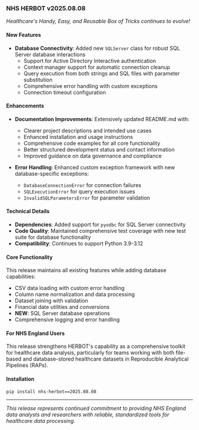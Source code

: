 ### NHS HERBOT v2025.08.08

*Healthcare's Handy, Easy, and Reusable Box of Tricks continues to evolve!*

#### **New Features**

- **Database Connectivity**: Added new `SQLServer` class for robust SQL Server database interactions
  - Support for Active Directory Interactive authentication
  - Context manager support for automatic connection cleanup
  - Query execution from both strings and SQL files with parameter substitution
  - Comprehensive error handling with custom exceptions
  - Connection timeout configuration

#### **Enhancements**

- **Documentation Improvements**: Extensively updated README.md with:
  - Clearer project descriptions and intended use cases
  - Enhanced installation and usage instructions
  - Comprehensive code examples for all core functionality
  - Better structured development status and contact information
  - Improved guidance on data governance and compliance

- **Error Handling**: Enhanced custom exception framework with new database-specific exceptions:
  - `DatabaseConnectionError` for connection failures
  - `SQLExecutionError` for query execution issues
  - `InvalidSQLParametersError` for parameter validation

#### **Technical Details**

- **Dependencies**: Added support for `pyodbc` for SQL Server connectivity
- **Code Quality**: Maintained comprehensive test coverage with new test suite for database functionality
- **Compatibility**: Continues to support Python 3.9-3.12

#### **Core Functionality**

This release maintains all existing features while adding database capabilities:

- CSV data loading with custom error handling
- Column name normalization and data processing
- Dataset joining with validation
- Financial date utilities and conversions
- **NEW**: SQL Server database operations
- Comprehensive logging and error handling

#### **For NHS England Users**

This release strengthens HERBOT's capability as a comprehensive toolkit for healthcare data analysis, particularly for teams working with both file-based and database-stored healthcare datasets in Reproducible Analytical Pipelines (RAPs).

#### **Installation**

```bash
pip install nhs-herbot==2025.08.08
```

---

*This release represents continued commitment to providing NHS England data analysts and researchers with reliable, standardized tools for healthcare data processing.*

